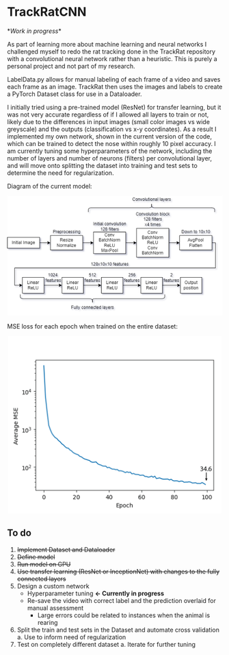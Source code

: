 # TrackRatCNN 

\**Work in progress*\*
 
As part of learning more about machine learning and neural networks I challenged myself to redo the rat tracking done in the TrackRat repository with a convolutional neural network rather than a heuristic. This is purely a personal project and not part of my research.

LabelData.py allows for manual labeling of each frame of a video and saves each frame as an image. TrackRat then uses the images and labels to create a PyTorch Dataset class for use in a Dataloader. 

I initially tried using a pre-trained model (ResNet) for transfer learning, but it was not very accurate regardless of if I allowed all layers to train or not, likely due to the differences in input images (small color images vs wide greyscale) and the outputs (classification vs x-y coordinates). As a result I implemented my own network, shown in the current version of the code, which can be trained to detect the nose within roughly 10 pixel accuracy. I am currently tuning some hyperparameters of the network, including the number of layers and number of neurons (filters) per convolutional layer, and will move onto splitting the dataset into training and test sets to determine the need for regularization. 

Diagram of the current model:
<p align="center">
  <img src="https://github.com/richyyun/TrackRatCNN/blob/main/Diagram_20220522.png" />
</p>

MSE loss for each epoch when trained on the entire dataset:
<p align="center">
  <img width="500" src="https://github.com/richyyun/TrackRatCNN/blob/main/Losses.png" />
</p>

## To do
1. ~~Implement Dataset and Dataloader~~
2. ~~Define model~~
3. ~~Run model on GPU~~
4. ~~Use transfer learning (ResNet or InceptionNet) with changes to the fully connected layers~~
5. Design a custom network 
   - Hyperparameter tuning **&larr; Currently in progress**
   - Re-save the video with correct label and the prediction overlaid for manual assessment
      - Large errors could be related to instances when the animal is rearing
6. Split the train and test sets in the Dataset and automate cross validation
  a. Use to inform need of regularization
7. Test on completely different dataset
  a. Iterate for further tuning
